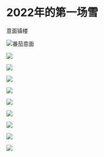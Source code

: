 # 2022年的第一场雪

意面镇楼

![番茄意面](https://0.z.wiki/images/20220123/19944f72b67a41c8ab540f84a9f92c90.png)


![](https://1.z.wiki/images/20220123/f414e7c48b83488bbaa01c306fa813d3.png)


![](https://2.z.wiki/images/20220123/f6b7f5cec4ff4013a3883727e8a880c5.png)

![](https://3.z.wiki/images/20220123/2aa5f7747b9544a2bf721f12d8863acc.png)

![](https://4.z.wiki/images/20220123/da52c0aecde248fa85eb2566623d37e4.png)

![](https://0.z.wiki/images/20220123/f3d39c796f374c7d827cf682fd8cd6b7.png)

![](https://1.z.wiki/images/20220123/357104453c74447da1bedf364125d5c7.png)

![](https://2.z.wiki/images/20220123/8223759e6285409a8e063660ba3ab5de.png)

![](https://3.z.wiki/images/20220123/57c0091219a0465899257da8b0050a86.png)

![](https://4.z.wiki/images/20220123/9e1ba343387f4b31b4621735622315e2.png)

